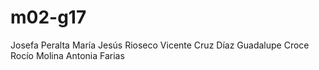# m02-g17
Josefa Peralta 
María Jesús Rioseco
Vicente Cruz Díaz
Guadalupe Croce
Rocío Molina
Antonia Farias